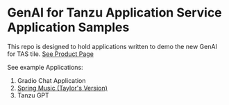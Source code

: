 # GenAI for Tanzu Application Service Application Samples

This repo is designed to hold applications written to demo the new GenAI for TAS tile.
[See Product Page](https://tanzu.vmware.com/application-service/private-ai)

See example Applications:
1. Gradio Chat Application
2. [Spring Music (Taylor's Version)](https://github.com/nkuhn-vmw/GenAI-for-TAS-Samples/tree/main/spring-music-taylors-version)
3. Tanzu GPT